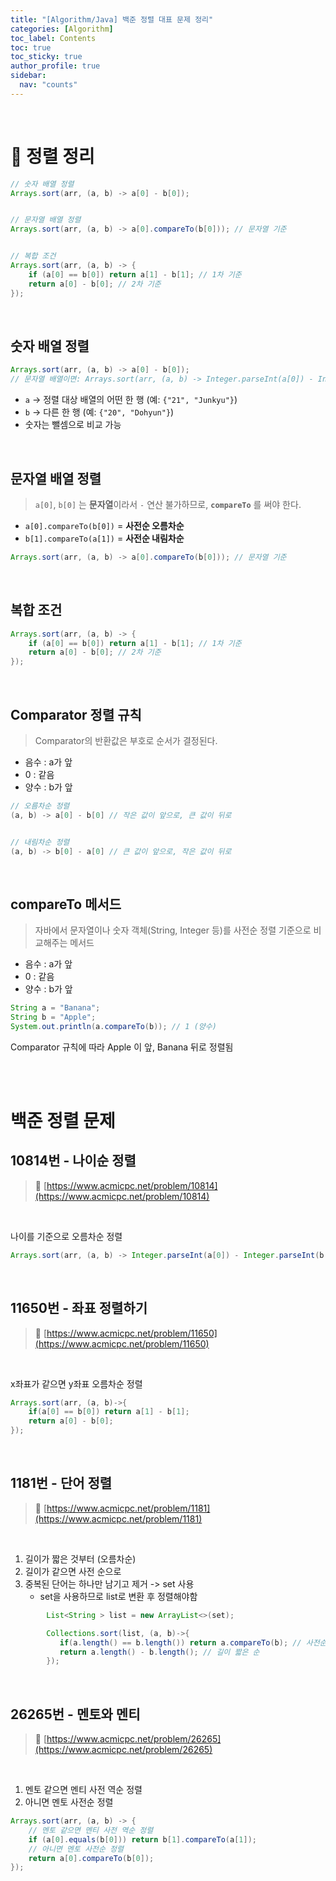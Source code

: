 ```yaml
---
title: "[Algorithm/Java] 백준 정렬 대표 문제 정리"
categories: [Algorithm]
toc_label: Contents
toc: true
toc_sticky: true
author_profile: true
sidebar:
  nav: "counts"
---
```


<br>

# 🎯 정렬 정리

```java
// 숫자 배열 정렬
Arrays.sort(arr, (a, b) -> a[0] - b[0]);


// 문자열 배열 정렬
Arrays.sort(arr, (a, b) -> a[0].compareTo(b[0])); // 문자열 기준


// 복합 조건
Arrays.sort(arr, (a, b) -> {
    if (a[0] == b[0]) return a[1] - b[1]; // 1차 기준
    return a[0] - b[0]; // 2차 기준
});
```

<br>

## 숫자 배열 정렬

```java
Arrays.sort(arr, (a, b) -> a[0] - b[0]);
// 문자열 배열이면: Arrays.sort(arr, (a, b) -> Integer.parseInt(a[0]) - Integer.parseInt(b[0]));
```

- `a` → 정렬 대상 배열의 어떤 한 행 (예: `{"21", "Junkyu"}`)
- `b` → 다른 한 행 (예: `{"20", "Dohyun"}`)
- 숫자는 뺄셈으로 비교 가능

<br>

## 문자열 배열 정렬

> `a[0]`, `b[0]` 는 **문자열**이라서 `-` 연산 불가하므로, **`compareTo`** 를 써야 한다.

- `a[0].compareTo(b[0])` = **사전순 오름차순**
- `b[1].compareTo(a[1])` = **사전순 내림차순**

```java
Arrays.sort(arr, (a, b) -> a[0].compareTo(b[0])); // 문자열 기준
```

<br>

## 복합 조건

```java
Arrays.sort(arr, (a, b) -> {
    if (a[0] == b[0]) return a[1] - b[1]; // 1차 기준
    return a[0] - b[0]; // 2차 기준
});
```

<br>

## Comparator 정렬 규칙

> Comparator의 반환값은 부호로 순서가 결정된다.

- 음수 : a가 앞
- 0 : 같음
- 양수 : b가 앞

```java
// 오름차순 정렬
(a, b) -> a[0] - b[0] // 작은 값이 앞으로, 큰 값이 뒤로


// 내림차순 정렬
(a, b) -> b[0] - a[0] // 큰 값이 앞으로, 작은 값이 뒤로
```

<br>

## compareTo 메서드

> 자바에서 문자열이나 숫자 객체(String, Integer 등)를 사전순 정렬 기준으로 비교해주는 메서드

- 음수 : a가 앞
- 0 : 같음
- 양수 : b가 앞

```java
String a = "Banana";
String b = "Apple";
System.out.println(a.compareTo(b)); // 1 (양수)
```

Comparator 규칙에 따라 Apple 이 앞, Banana 뒤로 정렬됨

<br><br>

# 백준 정렬 문제

## 10814번 - 나이순 정렬

> 📎 [https://www.acmicpc.net/problem/10814](https://www.acmicpc.net/problem/10814)

<br>

나이를 기준으로 오름차순 정렬

```java
Arrays.sort(arr, (a, b) -> Integer.parseInt(a[0]) - Integer.parseInt(b[0]));
```

<br>

## 11650번 - 좌표 정렬하기

> 📎 [https://www.acmicpc.net/problem/11650](https://www.acmicpc.net/problem/11650)

<br>

x좌표가 같으면 y좌표 오름차순 정렬

```java
Arrays.sort(arr, (a, b)->{
    if(a[0] == b[0]) return a[1] - b[1];
    return a[0] - b[0];
});
```

<br>

## 1181번 - 단어 정렬

> 📎 [https://www.acmicpc.net/problem/1181](https://www.acmicpc.net/problem/1181)

<br>

1. 길이가 짧은 것부터 (오름차순)
2. 길이가 같으면 사전 순으로
3. 중복된 단어는 하나만 남기고 제거 -> set 사용
   - set을 사용하므로 list로 변환 후 정렬해야함

```java
        List<String > list = new ArrayList<>(set);

        Collections.sort(list, (a, b)->{
           if(a.length() == b.length()) return a.compareTo(b); // 사전순
           return a.length() - b.length(); // 길이 짧은 순
        });
```

<br>

## 26265번 - 멘토와 멘티

> 📎 [https://www.acmicpc.net/problem/26265](https://www.acmicpc.net/problem/26265)

<br>

1. 멘토 같으면 멘티 사전 역순 정렬
2. 아니면 멘토 사전순 정렬

```java
Arrays.sort(arr, (a, b) -> {
    // 멘토 같으면 멘티 사전 역순 정렬
    if (a[0].equals(b[0])) return b[1].compareTo(a[1]);
    // 아니면 멘토 사전순 정렬
    return a[0].compareTo(b[0]);
});
```

<br>
